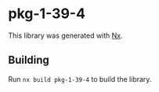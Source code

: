 # pkg-1-39-4

This library was generated with [Nx](https://nx.dev).

## Building

Run `nx build pkg-1-39-4` to build the library.
